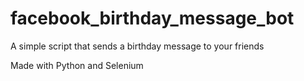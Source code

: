 # facebook_birthday_message_bot
A simple script that sends a birthday message to your friends

Made with Python and Selenium
